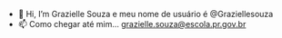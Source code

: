 - 👋 Hi, I’m Grazielle Souza e meu nome de usuário é @Graziellesouza
- 📫 Como chegar até mim... grazielle.souza@escola.pr.gov.br

<!---
Graziellesouza/Graziellesouza is a ✨ special ✨ repository because its `README.md` (this file) appears on your GitHub profile.
You can click the Preview link to take a look at your changes.
--->
